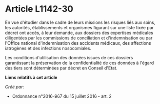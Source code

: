# Article L1142-30

En vue d'étudier dans le cadre de leurs missions les risques liés aux  soins, les autorités, établissements et organismes
figurant sur une  liste fixée par décret ont accès, à leur demande, aux dossiers des  expertises médicales diligentées par
les commissions de conciliation et  d'indemnisation ou par l'Office national d'indemnisation des accidents  médicaux, des
affections iatrogènes et des infections nosocomiales.

Les conditions d'utilisation des données  issues de ces dossiers garantissant la préservation de la  confidentialité de ces
données à l'égard des tiers sont déterminées par  décret en Conseil d'Etat.

**Liens relatifs à cet article**

_Créé par_:

  - Ordonnance n°2016-967 du 15 juillet 2016 - art. 2

